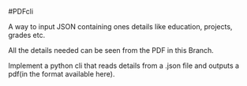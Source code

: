 #PDFcli

A way to input JSON containing ones details like education, projects, grades etc.
 
All the details needed can be seen from the PDF in this Branch.

Implement a python cli that reads details from a .json file and outputs a pdf(in the format available here).
